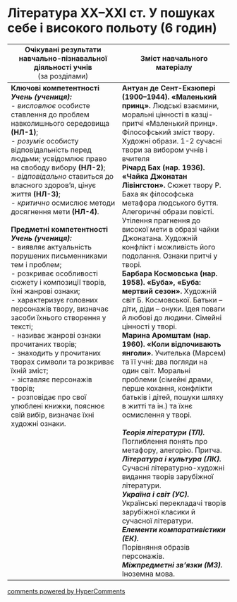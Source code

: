 <div id="hypercomments_widget" class="js-hypercomments-widget invisible"></div>

# Література XX–XXI ст. У пошуках себе і високого польоту (6 годин)


<table>
  <tr>
    <td width="50%" align="center"><b>Очікувані результати навчально-пізнавальної діяльності учнів</b><br>
(за розділами)</td>
    <td width="50%" align="center"><b>Зміст навчального матеріалу</b></td>
  </tr>
<tbody>
  <tr>
    <td width="50%" style="vertical-align:top !important;">
<b>Ключові компетентності</b><br>
<i><b>Учень (учениця):</b></i><br>
- <i>висловлює</i> особисте ставлення до проблем навколишнього середовища <b>(НЛ-1)</b>;<br>
- <i>розуміє</i> особисту відповідальність перед людьми;  усвідомлює право на свободу вибору <b>(НЛ-2)</b>;<br>
- <i>відповідально</i> ставиться до власного здоров’я, цінує життя <b>(НЛ-3)</b>;<br>
- <i>критично</i> осмислює  методи досягнення мети <b>(НЛ-4)</b>.<br>
<br>
<b>Предметні компетентності</b><br>
<b><i>Учень (учениця):</i></b><br>
- виявляє актуальність порушених письменниками тем і проблем;<br>
- розкриває особливості сюжету і композиції творів, їхні жанрові ознаки;<br>
- характеризує головних персонажів твору, визначає засоби їхнього створення у тексті;<br>
- називає жанрові ознаки прочитаних творів;<br>
- знаходить у прочитаних творах символи та розкриває їхній зміст;<br>
- зіставляє персонажів творів;<br>
- розповідає про свої улюблені книжки, пояснює свій вибір, визначає їхні художні ознаки.
</td>
    <td width="50%" style="vertical-align:top !important;">
<b>Антуан де Сент-Екзюпері (1900–1944). «Маленький принц». </b>Людські взаємини, моральні цінності в казці-притчі «Маленький принц». Філософський зміст твору. Художні образи. 1-2 сучасні твори за вибором учнів і вчителя<br>
<b>Річард Бах (нар. 1936). «Чайка Джонатан Лівінгстон».</b>  Сюжет твору Р. Баха як філософська метафора людського буття. Алегоричні образи повісті. Утілення прагнення до високої мети в образі чайки Джонатана. Художній конфлікт і можливість його подолання. Ознаки притчі у творі.<br>
<b>Барбара Космовська (нар. 1958). «Буба», «Буба: мертвий сезон».</b> Художній світ Б. Космовської. Батьки – діти, діди – онуки. Ідея поваги й любові до людини. Сімейні цінності у творі.<br>
<b>Марина Аромштам (нар. 1960). «Коли відпочивають янголи».</b> Учителька (Марсем) та її учні: два погляди на один світ. Моральні проблеми (сімейні драми, перше кохання, конфлікти батьків і дітей, пошуки шляху в житті та ін.) та їхнє осмислення у творі.<br>
<br>
<b><i>Теорія літератури (ТЛ).</i></b><br> 
Поглиблення понять про метафору, алегорію. Притча. <br>
<b><i>Література і культура (ЛК).</i></b><br> 
Сучасні літературно-художні видання творів зарубіжної літератури.<br>
<b><i>Україна і світ (УС).</i></b><br> 
Українські перекладачі творів зарубіжної класики й сучасної літератури.<br>
<b><i>Елементи компаративістики (ЕК).</i></b><br> 
Порівняння образів персонажів.<br>
<b><i>Міжпредметні зв’язки (МЗ).</i></b><br>
Іноземна мова.
  </td>
</tbody>
</table>

<div class="js-hypercomments-container">
<a href="http://hypercomments.com" class="hc-link" title="comments widget">comments powered by HyperComments</a>
</div>